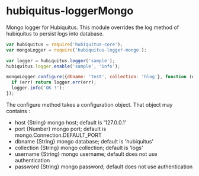 # hubiquitus-loggerMongo

Mongo logger for Hubiquitus. This module overrides the log method of hubiquitus to persist logs into database.

```js
var hubiquitus = require('hubiquitus-core');
var mongoLogger = require('hubiquitus-logger-mongo');

var logger = hubiquitus.logger('sample');
hubiquitus.logger.enable('sample', 'info');

mongoLogger.configure({dbname: 'test', collection: 'hlog'}, function (err) {
  if (err) return logger.err(err);
  logger.info('OK !');
});

```

The configure method takes a configuration object. That object may contains :

  - host {String} mongo host; default is '127.0.0.1'
  - port {Number} mongo port; default is mongo.Connection.DEFAULT_PORT
  - dbname {String} mongo database; default is 'hubiquitus'
  - collection {String} mongo collection; default is 'logs'
  - username {String} mongo username; default does not use authentication
  - password {String} mongo password; default does not use authentication

